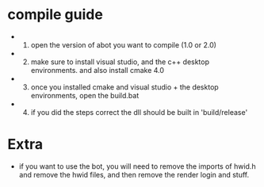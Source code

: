 # compile guide
- 1. open the version of abot you want to compile (1.0 or 2.0)
- 2. make sure to install visual studio, and the c++ desktop environments. and also install cmake 4.0
- 3. once you installed cmake and visual studio + the desktop environments, open the build.bat
- 4. if you did the steps correct the dll should be built in 'build/release'

# Extra
- if you want to use the bot, you will need to remove the imports of hwid.h and remove the hwid files, and then remove the render login and stuff.
